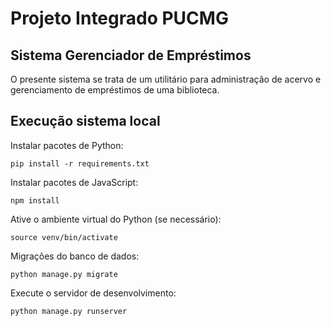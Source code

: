 # Projeto Integrado PUCMG

## Sistema Gerenciador de Empréstimos  

O presente sistema se trata de um utilitário para administração de acervo e gerenciamento de empréstimos de uma biblioteca. 

## Execução sistema local


Instalar pacotes de Python:  

`pip install -r requirements.txt`

Instalar pacotes de JavaScript:

`npm install`

Ative o ambiente virtual do Python (se necessário): 

`source venv/bin/activate`


Migrações do banco de dados:

`python manage.py migrate`

Execute o servidor de desenvolvimento:

`python manage.py runserver`